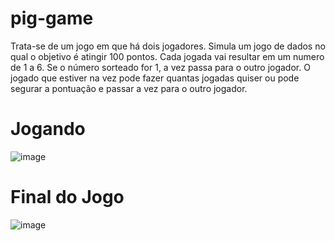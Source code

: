 # pig-game
Trata-se de um jogo em que há dois jogadores. Simula um jogo de dados no qual o objetivo é atingir 100 pontos. Cada jogada vai resultar em um numero de 1 a 6. Se o número sorteado for 1, a vez passa para o outro jogador. O jogado que estiver na vez pode fazer quantas jogadas quiser ou pode segurar a pontuação e passar a vez para o outro jogador.

# Jogando
![image](https://user-images.githubusercontent.com/46545254/118001260-f1ac7700-b31c-11eb-8e12-056dd0147888.png)

# Final do Jogo 
![image](https://user-images.githubusercontent.com/46545254/118001582-40f2a780-b31d-11eb-866e-9ea7fafe95ae.png)

